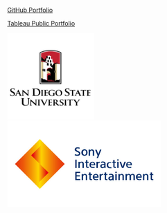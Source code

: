 [GitHub Portfolio](https://github.com/CMJ828/portfolio)

[Tableau Public Portfolio](https://public.tableau.com/profile/conor.juengst)

<img src="https://raw.githubusercontent.com/CMJ828/cmj828.github.io/master/SDSU.jpg" width="200"><img src="https://raw.githubusercontent.com/CMJ828/cmj828.github.io/master/SIE.jpg" height="200">
